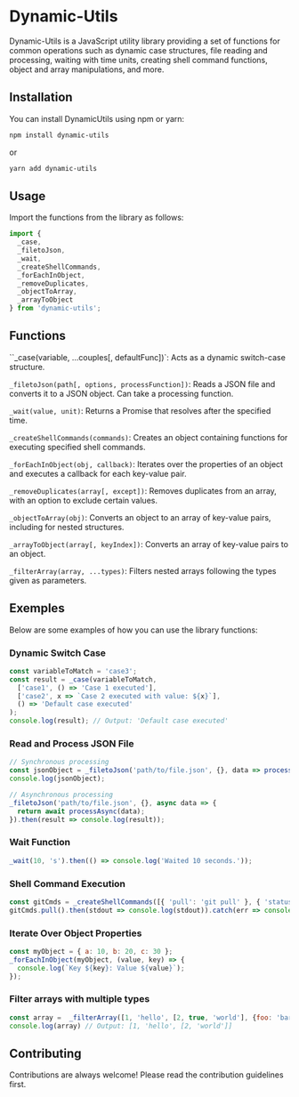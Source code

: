 # Dynamic-Utils

Dynamic-Utils is a JavaScript utility library providing a set of functions for common operations such as dynamic case structures, file reading and processing, waiting with time units, creating shell command functions, object and array manipulations, and more.

## Installation

You can install DynamicUtils using npm or yarn:

```bash
npm install dynamic-utils
```
or
```bash
yarn add dynamic-utils
```

## Usage

Import the functions from the library as follows:
```js
import {
  _case,
  _filetoJson,
  _wait,
  _createShellCommands,
  _forEachInObject,
  _removeDuplicates,
  _objectToArray,
  _arrayToObject
} from 'dynamic-utils';
```

## Functions

``_case(variable, ...couples[, defaultFunc])`: Acts as a dynamic switch-case structure.

`_filetoJson(path[, options, processFunction])`: Reads a JSON file and converts it to a JSON object. Can take a processing function.

`_wait(value, unit)`: Returns a Promise that resolves after the specified time.

`_createShellCommands(commands)`: Creates an object containing functions for executing specified shell commands.

`_forEachInObject(obj, callback)`: Iterates over the properties of an object and executes a callback for each key-value pair.

`_removeDuplicates(array[, except])`: Removes duplicates from an array, with an option to exclude certain values.

`_objectToArray(obj)`: Converts an object to an array of key-value pairs, including for nested structures.

`_arrayToObject(array[, keyIndex])`: Converts an array of key-value pairs to an object.

`_filterArray(array, ...types)`: Filters nested arrays following the types given as parameters.

## Exemples

Below are some examples of how you can use the library functions:

### Dynamic Switch Case

```js
const variableToMatch = 'case3';
const result = _case(variableToMatch,
  ['case1', () => 'Case 1 executed'],
  ['case2', x => `Case 2 executed with value: ${x}`],
  () => 'Default case executed'
);
console.log(result); // Output: 'Default case executed'
```

### Read and Process JSON File

```js
// Synchronous processing
const jsonObject = _filetoJson('path/to/file.json', {}, data => processData(data));
console.log(jsonObject);

// Asynchronous processing
_filetoJson('path/to/file.json', {}, async data => {
  return await processAsync(data);
}).then(result => console.log(result));
```

### Wait Function

```js
_wait(10, 's').then(() => console.log('Waited 10 seconds.'));
```

### Shell Command Execution

```js
const gitCmds = _createShellCommands([{ 'pull': 'git pull' }, { 'status': 'git status' }]);
gitCmds.pull().then(stdout => console.log(stdout)).catch(err => console.error(err));
```

### Iterate Over Object Properties
```js
const myObject = { a: 10, b: 20, c: 30 };
_forEachInObject(myObject, (value, key) => {
  console.log(`Key ${key}: Value ${value}`);
});
```

### Filter arrays with multiple types
```js
const array =  _filterArray([1, 'hello', [2, true, 'world'], {foo: 'bar'}], 'number', 'string');
console.log(array) // Output: [1, 'hello', [2, 'world']]

```

## Contributing

Contributions are always welcome! Please read the contribution guidelines first.
